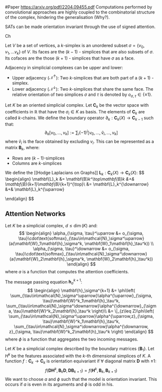 #Paper https://arxiv.org/pdf/2204.09455.pdf
Computations performed by convolutional approaches are highly coupled to the combinatorial structure of the complex, hindering the generalisation (Why?). 

SATs can be made orientation invariant through the use of signed attention. 

Ch

Let $V$ be a set of vertices, a $k$-simplex is an unordered subset  $\sigma = \{v_0, v_1, ...v_k\}$ of $V$.
Its faces are the ($k-1$) - simplices that are also subsets of $\sigma$.
Its cofaces are the those ($k+1$) - simplices that have $\sigma$ as a face.

Adjacency in simplicial complexes can be upper and lower:
- Upper adjacency ($\mathcal{N}^{\uparrow}$): Two $k$-simplices that are both part of a $(k+1)$ - simplex.
- Lower adjacency ($\mathcal{N}^{\downarrow}$): Two $k$-simplices that share the same face. 
The relative orientation of two simplices $\sigma$ and $\tau$ is denoted by $o_{\sigma, \tau} \in \{\pm 1\}$.

Let $K$ be an oriented simplicial complex.
Let $\mathbf{C}_k$ be the vector space with coefficients in $\mathbb{R}$ that have the $\sigma_i \in K$ as basis.
The elements of $\mathbf{C}_k$ are called $k$-chains.
We define the boundary operator $\partial_k: \mathbf{C}_k(X) \rightarrow \mathbf{C}_{k-1}$ such that:
$$
\partial_k[v_0, ..., v_k]:= \sum_i (-1)^i[v_0, ...,\hat{v}_i,..., v_k]
$$
where $\hat{v}_i$ is the face obtained by excluding $v_i$.
This can be represented as a matrix $\mathbf{B}_k$, where:
- Rows are $(k-1)$-simplices 
- Columns are $k$-simplices

We define the [[Hodge Laplacians on Graphs]] $\mathbf{L}_k: \mathbf{C}_k(X)\rightarrow \mathbf{C}_k(X)$:
$$
\begin{align}
\mathbf{L}_k 
&= \mathbf{B}_k^\top\mathbf{B}_k &+& \mathbf{B}_{k+1}\mathbf{B}_{k+1}^{\top}\\
&= \mathbf{L}_k^{\downarrow} &+& \mathbf{L}_k^{\uparrow}

\end{align}
$$

## Attention Networks
Let $K$ be a simplicial complex, $d\leq \dim(K)$ and:
$$
\begin{align}
\alpha_{\sigma, \tau}^\uparrow &= o_{\sigma, \tau}\cdot\text{softmax}_{\tau\in\mathcal{N}_\sigma^\uparrow}(a(\mathbf{W}_1\mathbf{h}_\sigma^k, \mathbf{W}_1\mathbf{h}_\tau^k)) \\
\alpha_{\sigma, \tau}^\downarrow &= o_{\sigma, \tau}\cdot\text{softmax}_{\tau\in\mathcal{N}_\sigma^\downarrow}(a(\mathbf{W}_2\mathbf{h}_\sigma^k, \mathbf{W}_2\mathbf{h}_\tau^k))
\end{align}
$$
where $a$ is a function that computes the attention coefficients. 

The message passing equation $\mathbf{h}_\sigma^{k+1}$:
$$
\begin{align}
\mathbf{h}_\sigma^{k+1} &= \phi\left( \sum_{\tau\in\mathcal{N}_\sigma^\uparrow}\alpha^{\uparrow}_{\sigma, \tau}\mathbf{W}^k_1\mathbf{h}_\tau^k, \sum_{\tau\in\mathcal{N}_\sigma^\downarrow}\alpha^{\downarrow}_{\sigma, \tau}\mathbf{W}^k_2\mathbf{h}_\tau^k \right)\\
&= \|_{z\leq Z}\phi\left( \sum_{\tau\in\mathcal{N}_\sigma^\uparrow}\alpha^{\uparrow,z}_{\sigma, \tau}\mathbf{W}^k_1\mathbf{h}_\tau^k, \sum_{\tau\in\mathcal{N}_\sigma^\downarrow}\alpha^{\downarrow, z}_{\sigma, \tau}\mathbf{W}^k_2\mathbf{h}_\tau^k \right)
\end{align}
$$
where $\phi$ is a function that aggregates the two incoming messages. 

Let $K$ be a simplicial complex described by the boundary matrices $\{\mathbf{B}_1\}$.
Let $H^k$ be the features associated with the $k$-th dimensional simplices of $K$.
A function $f: \mathbf{C}_k \rightarrow \mathbf{C}_k$ is orientation equivariant if $\forall$ diagonal matrix $\mathbf{D}$ with $\pm 1$:
$$
f(\mathbf{D}\mathbf{H}^k,\mathbf{B}_k\mathbf{D}, \mathbf{D}\mathbf{B}_{k+1} ) = f(\mathbf{H}^k,\mathbf{B}_k, \mathbf{B}_{k+1} )
$$
We want to choose $a$ and $\phi$ such that the model is orientation invariant. This occurs if $a$ is even in its arguments and $\phi$ is odd in his.

